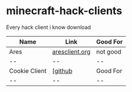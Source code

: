 # minecraft-hack-clients
Every hack client i know download

Name | Link | Good For 
|--|--|--|
Ares | [aresclient.org](https://aresclient.org/) | not good 
|--|--|--|
Cookie Client | [[github](https://github.com/bebeli555/CookieClient) | Good For 
|--|--|--|

